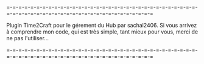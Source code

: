 =-=-=-=-=-=-=-=-=-=-=-=-=-=-=-=-=-=-=-=-=-=-=-=-=-=-=-=-=-=-=-=-=-=-=-=-=-=-=-=-=-=-=-=-=-=-=-=-=-=-=-=-=-=-=-=-=

Plugin Time2Craft pour le gérement du Hub par sachal2406.
Si vous arrivez à comprendre mon code, qui est très simple,
tant mieux pour vous, merci de ne pas l'utiliser...

=-=-=-=-=-=-=-=-=-=-=-=-=-=-=-=-=-=-=-=-=-=-=-=-=-=-=-=-=-=-=-=-=-=-=-=-=-=-=-=-=-=-=-=-=-=-=-=-=-=-=-=-=-=-=-=-=
